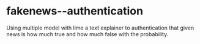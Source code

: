 # fakenews--authentication
Using multiple model with lime a text explainer to authentication that given news is how much true and how much false with the probability.
